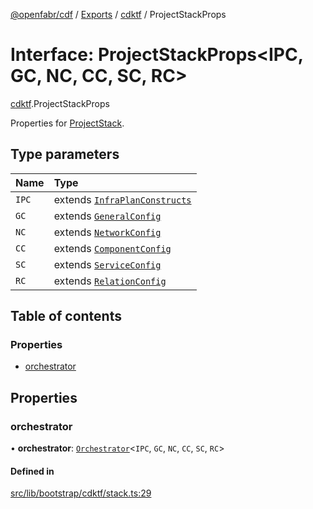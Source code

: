 [@openfabr/cdf](../README.md) / [Exports](../modules.md) / [cdktf](../modules/cdktf.md) / ProjectStackProps

# Interface: ProjectStackProps<IPC, GC, NC, CC, SC, RC\>

[cdktf](../modules/cdktf.md).ProjectStackProps

Properties for [ProjectStack](../classes/cdktf.ProjectStack.md).

## Type parameters

| Name | Type |
| :------ | :------ |
| `IPC` | extends [`InfraPlanConstructs`](InfraPlanConstructs.md) |
| `GC` | extends [`GeneralConfig`](GeneralConfig.md) |
| `NC` | extends [`NetworkConfig`](NetworkConfig.md) |
| `CC` | extends [`ComponentConfig`](ComponentConfig.md) |
| `SC` | extends [`ServiceConfig`](ServiceConfig.md) |
| `RC` | extends [`RelationConfig`](RelationConfig.md) |

## Table of contents

### Properties

- [orchestrator](cdktf.ProjectStackProps.md#orchestrator)

## Properties

### orchestrator

• **orchestrator**: [`Orchestrator`](../classes/Orchestrator.md)<`IPC`, `GC`, `NC`, `CC`, `SC`, `RC`\>

#### Defined in

[src/lib/bootstrap/cdktf/stack.ts:29](https://github.com/openfabr/cdf/blob/dc6dbfc/core/typescript/src/lib/bootstrap/cdktf/stack.ts#L29)
